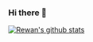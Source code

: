 ### 
### Hi there 👋


[![Rewan's github stats](https://github-readme-stats.vercel.app/api?username=gtmray&show_icons=true&theme=radical)](https://github.com/gtmray/github-readme-stats)
